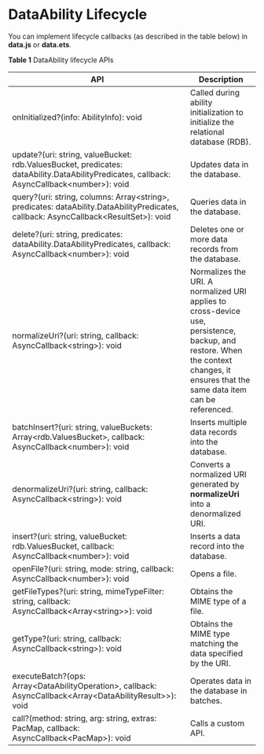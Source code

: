 # DataAbility Lifecycle
<!--Kit: Ability Kit-->
<!--Subsystem: Ability-->
<!--Owner: @xialiangwei-->
<!--Designer: @jsjzju-->
<!--Tester: @lixueqing513-->
<!--Adviser: @huipeizi-->


You can implement lifecycle callbacks (as described in the table below) in **data.js** or **data.ets**.  


**Table 1** DataAbility lifecycle APIs

| API| Description| 
| -------- | -------- |
| onInitialized?(info: AbilityInfo): void | Called during ability initialization to initialize the relational database (RDB).| 
| update?(uri: string, valueBucket: rdb.ValuesBucket, predicates: dataAbility.DataAbilityPredicates, callback: AsyncCallback&lt;number&gt;): void | Updates data in the database.| 
| query?(uri: string, columns: Array&lt;string&gt;, predicates: dataAbility.DataAbilityPredicates, callback: AsyncCallback&lt;ResultSet&gt;): void | Queries data in the database.| 
| delete?(uri: string, predicates: dataAbility.DataAbilityPredicates, callback: AsyncCallback&lt;number&gt;): void | Deletes one or more data records from the database.| 
| normalizeUri?(uri: string, callback: AsyncCallback&lt;string&gt;): void | Normalizes the URI. A normalized URI applies to cross-device use, persistence, backup, and restore. When the context changes, it ensures that the same data item can be referenced.| 
| batchInsert?(uri: string, valueBuckets: Array&lt;rdb.ValuesBucket&gt;, callback: AsyncCallback&lt;number&gt;): void | Inserts multiple data records into the database.| 
| denormalizeUri?(uri: string, callback: AsyncCallback&lt;string&gt;): void | Converts a normalized URI generated by **normalizeUri** into a denormalized URI.| 
| insert?(uri: string, valueBucket: rdb.ValuesBucket, callback: AsyncCallback&lt;number&gt;): void | Inserts a data record into the database.| 
| openFile?(uri: string, mode: string, callback: AsyncCallback&lt;number&gt;): void | Opens a file.| 
| getFileTypes?(uri: string, mimeTypeFilter: string, callback: AsyncCallback&lt;Array&lt;string&gt;&gt;): void | Obtains the MIME type of a file.| 
| getType?(uri: string, callback: AsyncCallback&lt;string&gt;): void | Obtains the MIME type matching the data specified by the URI.| 
| executeBatch?(ops: Array&lt;DataAbilityOperation&gt;, callback: AsyncCallback&lt;Array&lt;DataAbilityResult&gt;&gt;): void | Operates data in the database in batches.| 
| call?(method: string, arg: string, extras: PacMap, callback: AsyncCallback&lt;PacMap&gt;): void | Calls a custom API.| 

